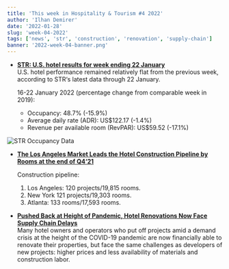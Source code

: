 ```yaml
---
title: 'This week in Hospitality & Tourism #4 2022'
author: 'Ilhan Demirer'
date: '2022-01-28'
slug: 'week-04-2022'
tags: ['news', 'str', 'construction', 'renovation', 'supply-chain']
banner: '2022-week-04-banner.png'
---
```


- **[STR: U.S. hotel results for week ending 22 January](https://str.com/press-release/str-us-hotel-results-week-ending-22-january)**  
  U.S. hotel performance remained relatively flat from the previous week, according to STR‘s latest data through 22 January.

  16-22 January 2022 (percentage change from comparable week in 2019):

  - Occupancy: 48.7% (-15.9%)
  - Average daily rate (ADR): US$122.17 (-1.4%)
  - Revenue per available room (RevPAR): US$59.52 (-17.1%)

![STR Occupancy Data](/images/blogimages/2022-week-04-occupancy.png)

- **[The Los Angeles Market Leads the Hotel Construction Pipeline by Rooms at the end of Q4‘21](https://www.hospitalitynet.org/news/4108637.html)**

  Construction pipeline:

  1. Los Angeles: 120 projects/19,815 rooms.
  2. New York 121 projects/19,303 rooms.
  3. Atlanta: 133 rooms/17,593 rooms.

- **[Pushed Back at Height of Pandemic, Hotel Renovations Now Face Supply Chain Delays](https://www.costar.com/article/1928073552)**  
  Many hotel owners and operators who put off projects amid a demand crisis at the height of the COVID-19 pandemic are now financially able to renovate their properties, but face the same challenges as developers of new projects: higher prices and less availability of materials and construction labor.
